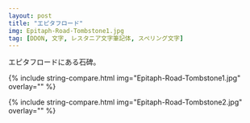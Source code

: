 ```yaml
---
layout: post
title: "エピタフロード"
img: Epitaph-Road-Tombstone1.jpg
tag: [DDON, 文字, レスタニア文字筆記体, スペリング文字]
---
```


エピタフロードにある石碑。




{% include string-compare.html img="Epitaph-Road-Tombstone1.jpg" overlay="" %}

> 



{% include string-compare.html img="Epitaph-Road-Tombstone2.jpg" overlay="" %}

